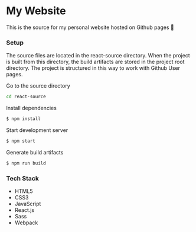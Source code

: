 # My Website
This is the source for my personal website hosted on Github pages :metal:

### Setup
The source files are located in the react-source directory. When the project is built from this directory, the build artifacts are stored in the project root directory. The project is structured in this way to work with Github User pages.

Go to the source directory
```sh
cd react-source
```

Install dependencies
```sh
$ npm install
```

Start development server
```sh
$ npm start
```

Generate build artifacts
```sh
$ npm run build
```

### Tech Stack
  - HTML5
  - CSS3
  - JavaScript
  - React.js
  - Sass
  - Webpack
